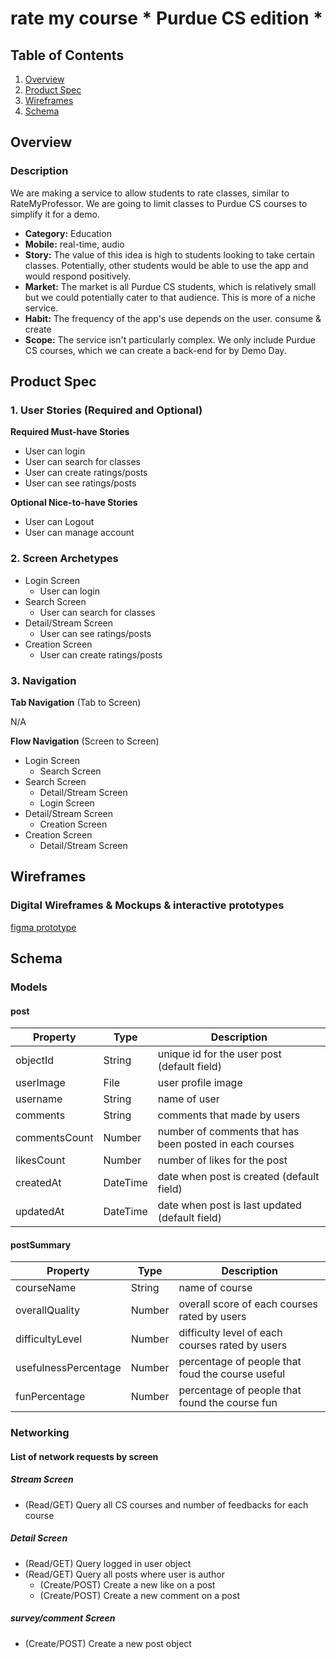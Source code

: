 # rate my course * Purdue CS edition *

## Table of Contents
1. [Overview](#Overview)
1. [Product Spec](#Product-Spec)
1. [Wireframes](#Wireframes)
1. [Schema](#Schema)

## Overview
### Description
We are making a service to allow students to rate classes, similar to RateMyProfessor. We are going to limit classes to Purdue CS courses to simplify it for a demo.

- **Category:** Education
- **Mobile:** real-time, audio
- **Story:** The value of this idea is high to students looking to take certain classes. Potentially, other students would be able to use the app and would respond positively.
- **Market:** The market is all Purdue CS students, which is relatively small but we could potentially cater to that audience. This is more of a niche service.
- **Habit:** The frequency of the app's use depends on the user. consume & create
- **Scope:** The service isn't particularly complex. We only include Purdue CS courses, which we can create a back-end for by Demo Day.

## Product Spec

### 1. User Stories (Required and Optional)

**Required Must-have Stories**

 * User can login
 * User can search for classes
 * User can create ratings/posts
 * User can see ratings/posts

**Optional Nice-to-have Stories**

 * User can Logout 
 * User can manage account

### 2. Screen Archetypes

 * Login Screen
     * User can login
 * Search Screen
     * User can search for classes
 * Detail/Stream Screen
     * User can see ratings/posts
 * Creation Screen
     * User can create ratings/posts

### 3. Navigation

**Tab Navigation** (Tab to Screen)

N/A

**Flow Navigation** (Screen to Screen)

 * Login Screen
   * Search Screen
 * Search Screen
   * Detail/Stream Screen
   * Login Screen
 * Detail/Stream Screen
   * Creation Screen 
 * Creation Screen
   * Detail/Stream Screen
 
## Wireframes
### Digital Wireframes & Mockups & interactive prototypes
[figma prototype](https://www.figma.com/file/EjJjVgg0Xs4ZXMg753z4ZR6L/Rate-my-course?node-id=0%3A1)

## Schema
### Models
#### post

   | Property      | Type     | Description |
   | ------------- | -------- | ------------|
   | objectId      | String   | unique id for the user post (default field) |
   | userImage | File | user profile image |
   | username | String | name of user |
   | comments      | String   | comments that made by users |
   | commentsCount | Number   | number of comments that has been posted in each courses |
   | likesCount | Number | number of likes for the post |
   | createdAt | DateTime | date when post is created (default field) |
   | updatedAt | DateTime | date when post is last updated (default field) |
   
#### postSummary
   
   | Property      | Type     | Description |
   | ------------- | -------- | ------------|
   | courseName | String | name of course|
   | overallQuality | Number | overall score of each courses rated by users |
   | difficultyLevel | Number | difficulty level of each courses rated by users |
   | usefulnessPercentage | Number | percentage of people that foud the course useful|
   | funPercentage | Number | percentage of people that found the course fun|

### Networking

#### List of network requests by screen

##### Stream Screen
- (Read/GET) Query all CS courses and number of feedbacks for each course


##### Detail Screen
- (Read/GET) Query logged in user object
- (Read/GET) Query all posts where user is author
    - (Create/POST) Create a new like on a post
    - (Create/POST) Create a new comment on a post

##### survey/comment Screen
- (Create/POST) Create a new post object
